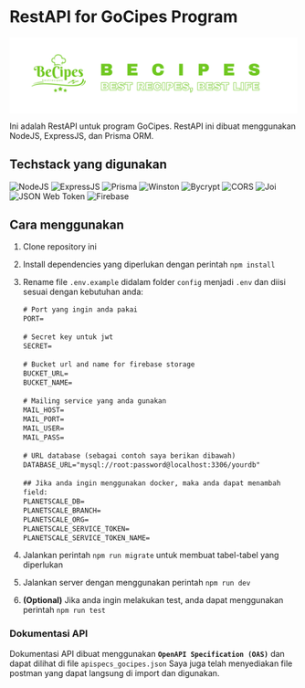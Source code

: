 # RestAPI for GoCipes Program

<p align="center"><img align="center" src="https://raw.githubusercontent.com/BeCipes/Resources/main/assets/banner-becipes.png" alt="Becipes Logo"/></p>

Ini adalah RestAPI untuk program GoCipes. RestAPI ini dibuat menggunakan NodeJS, ExpressJS, dan Prisma ORM.

## Techstack yang digunakan

<img src="https://agussuratna.net/wp-content/uploads/2023/07/node.js-logo.png" alt="NodeJS" height="50"/> <img src="https://raw.githubusercontent.com/aleksandryackovlev/openapi-mock-express-middleware/master/assets/express-logo.png" alt="ExpressJS" height="50"/>
<img src="https://avatars.githubusercontent.com/u/17219288?s=200&v=4" alt="Prisma" height="50"/>
<img src="https://github.com/winstonjs.png" alt="Winston" height="50"/>
<img src="https://repository-images.githubusercontent.com/139898859/9617c480-81c2-11ea-94fc-322231ead1f0" alt="Bycrypt" height="50"/>
<img src="https://images.ctfassets.net/nx13ojx82pll/60miWU6vSisC1N2IgQRPkt/61066f84608375c590b6dcb68fb47dc0/nodejs-cors-guide-what-it-is-and-how-to-enable-it-picture-1.png?w=1744&h=982&q=80&fm=png" alt="CORS" height="50"/>
<img src="https://www.panayiotisgeorgiou.net/wp-content/uploads/2017/03/joi-1.png" alt="Joi" height="50"/>
<img src="https://camo.githubusercontent.com/dd51cf3dbd56f3c69f73f26255f377384d4dec4665d884a56ae1fd6a7bda319c/687474703a2f2f6a77742e696f2f696d672f6c6f676f2d61737365742e737667" alt="JSON Web Token" height="50"/>
<img src="https://miro.medium.com/v2/resize:fit:1024/1*oT_l6QxMdTN65-0gwFqeNg.png" alt="Firebase" height="50"/>

## Cara menggunakan

1. Clone repository ini
2. Install dependencies yang diperlukan dengan perintah `npm install`
3. Rename file `.env.example` didalam folder `config` menjadi `.env` dan diisi sesuai dengan kebutuhan anda:

   ```env
   # Port yang ingin anda pakai
   PORT=

   # Secret key untuk jwt
   SECRET=

   # Bucket url and name for firebase storage
   BUCKET_URL=
   BUCKET_NAME=

   # Mailing service yang anda gunakan
   MAIL_HOST=
   MAIL_PORT=
   MAIL_USER=
   MAIL_PASS=

   # URL database (sebagai contoh saya berikan dibawah)
   DATABASE_URL="mysql://root:password@localhost:3306/yourdb"

   ## Jika anda ingin menggunakan docker, maka anda dapat menambah field:
   PLANETSCALE_DB=
   PLANETSCALE_BRANCH=
   PLANETSCALE_ORG=
   PLANETSCALE_SERVICE_TOKEN=
   PLANETSCALE_SERVICE_TOKEN_NAME=
   ```

4. Jalankan perintah `npm run migrate` untuk membuat tabel-tabel yang diperlukan
5. Jalankan server dengan menggunakan perintah `npm run dev`
6. **(Optional)** Jika anda ingin melakukan test, anda dapat menggunakan perintah `npm run test`

### Dokumentasi API

Dokumentasi API dibuat menggunakan **`OpenAPI Specification (OAS)`** dan dapat dilihat di file `apispecs_gocipes.json`
Saya juga telah menyediakan file postman yang dapat langsung di import dan digunakan.
